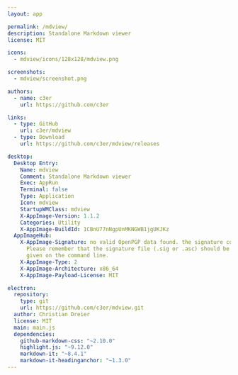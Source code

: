 ```yaml
---
layout: app

permalink: /mdview/
description: Standalone Markdown viewer
license: MIT

icons:
  - mdview/icons/128x128/mdview.png

screenshots:
  - mdview/screenshot.png

authors:
  - name: c3er
    url: https://github.com/c3er

links:
  - type: GitHub
    url: c3er/mdview
  - type: Download
    url: https://github.com/c3er/mdview/releases

desktop:
  Desktop Entry:
    Name: mdview
    Comment: Standalone Markdown viewer
    Exec: AppRun
    Terminal: false
    Type: Application
    Icon: mdview
    StartupWMClass: mdview
    X-AppImage-Version: 1.1.2
    Categories: Utility
    X-AppImage-BuildId: 1CBnU77nNgpUnMKNGWB1jgUKJKz
  AppImageHub:
    X-AppImage-Signature: no valid OpenPGP data found. the signature could not be verified.
      Please remember that the signature file (.sig or .asc) should be the first file
      given on the command line.
    X-AppImage-Type: 2
    X-AppImage-Architecture: x86_64
    X-AppImage-Payload-License: MIT

electron:
  repository:
    type: git
    url: https://github.com/c3er/mdview.git
  author: Christian Dreier
  license: MIT
  main: main.js
  dependencies:
    github-markdown-css: "~2.10.0"
    highlight.js: "~9.12.0"
    markdown-it: "~8.4.1"
    markdown-it-headinganchor: "~1.3.0"
---
```

